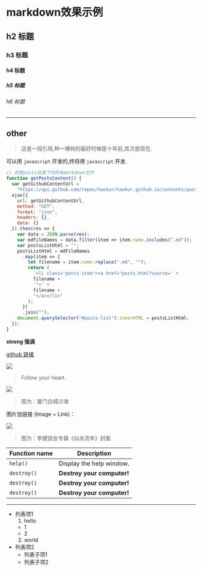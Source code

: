 # markdown效果示例

## h2 标题

### h3 标题

#### h4 标题

##### h5 标题

###### h6 标题
---

## other

> 这是一段引用,种一棵树的最好时候是十年前,其次是现在.

可以用 `javascript` 开发的,终将用 `javascript` 开发.

```javascript
// 获取posts目录下的所有markdown文件
function getPostsContent() {
  var getGithubContentUrl =
    "https://api.github.com/repos/haokur/haokur.github.io/contents/posts";
  ajax({
    url: getGithubContentUrl,
    method: "GET",
    format: "json",
    headers: {},
    data: {}
  }).then(res => {
    var data = JSON.parse(res);
    var mdFileNames = data.filter(item => item.name.includes(".md"));
    var postsListHtml = "";
    postsListHtml = mdFileNames
      .map(item => {
        let filename = item.name.replace(".md", "");
        return (
          '<li class="posts-item"><a href="posts.html?source=' +
          filename +
          '">' +
          filename +
          "</a></li>"
        );
      })
      .join("");
    document.querySelector("#posts-list").innerHTML = postsListHtml;
  });
}
```

**strong 强调**

[github 链接](https://github.com/haokur)

![](https://pandao.github.io/editor.md/examples/images/4.jpg)

> Follow your heart.

![](https://pandao.github.io/editor.md/examples/images/8.jpg)

> 图为：厦门白城沙滩

图片加链接 (Image + Link)：

[![](https://pandao.github.io/editor.md/examples/images/7.jpg)](https://pandao.github.io/editor.md/images/7.jpg "李健首张专辑《似水流年》封面")

> 图为：李健首张专辑《似水流年》封面

| Function name | Description                |
| ------------- | -------------------------- |
| `help()`      | Display the help window.   |
| `destroy()`   | **Destroy your computer!** |
| `destroy()`   | **Destroy your computer!** |
| `destroy()`   | **Destroy your computer!** |


---- 

- 列表项1
  1. hello
    - 1
    - 2
  2. world
- 列表项2
  - 列表子项1
  - 列表子项2